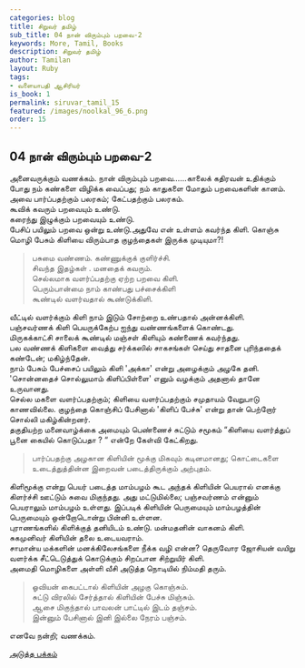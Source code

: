 ```yaml
---
categories: blog
title: சிறுவர் தமிழ்
sub_title: 04 நான் விரும்பும் பறவை-2
keywords: More, Tamil, Books
description: சிறுவர் தமிழ்
author: Tamilan
layout: Ruby
tags:
- வளையாபதி ஆசிரியர்
is_book: 1
permalink: siruvar_tamil_15
featured: /images/noolkal_96_6.png
order: 15
---
```

## 04 நான் விரும்பும் பறவை-2

அனைவருக்கும் வணக்கம். நான் விரும்பும் பறவை......காலைக் கதிரவன் உதிக்கும் போது நம் கண்களை விழிக்க வைப்பது; நம் காதுகளை மோதும் பறவைகளின் கானம். அவை பார்ப்பதற்கும் பலரகம்; கேட்பதற்கும் பலரகம்.  
கூவிக் கவரும் பறவையும் உண்டு.  
கரைந்து இழுக்கும் பறவையும் உண்டு.  
பேசிப் பயிலும் பறவை ஒன்று உண்டு.அதுவே என் உள்ளம் கவர்ந்த கிளி. கொஞ்சு மொழி பேசும் கிளியை விரும்பாத குழந்தைகள் இருக்க முடியுமா?!

> பசுமை வண்ணம். கண்ணுக்குக் குளிர்ச்சி.  
>  சிவந்த இதழ்கள் . மனதைக் கவரும்.  
>  செல்லமாக வளர்ப்பதற்கு ஏற்ற பறவை கிளி.  
>  பெரும்பான்மை நாம் காண்பது பச்சைக்கிளி  
>  கூண்டில் வளர்வதால் கூண்டுக்கிளி.

வீட்டில் வளர்க்கும் கிளி நாம் இடும் சோற்றை உண்பதால் அன்னக்கிளி.  
பஞ்சவர்ணக் கிளி பெயருக்கேற்ப ஐந்து வண்ணங்களைக் கொண்டது.  
மிருகக்காட்சி சாலைக் கூண்டில் மஞ்சள் கிளியும் கண்ணைக் கவர்ந்தது.  
பல வண்ணக் கிளிகளை வைத்து சர்க்கஸில் சாகசங்கள் செய்து சாதனை புரிந்ததைக் கண்டேன்; மகிழ்ந்தேன்.  
நாம் பேசும் பேச்சைப் பயிலும் கிளி 'அக்கா' என்று அழைக்கும் அழகே தனி. 'சொன்னதைச் சொல்லுமாம் கிளிப்பிள்ளை' எனும் வழக்கும் அதனால் தானே உருவானது.  
செல்ல மகளை வளர்ப்பதற்கும்; கிளியை வளர்ப்பதற்கும் சமுதாயம் வேறுபாடு காணவில்லை. குழந்தை கொஞ்சிப் பேசினால் 'கிளிப் பேச்சு' என்று தான் பெற்றோர் சொல்லி மகிழ்கின்றனர்.  
தகுதியற்ற மனைவாழ்க்கை அமையும் பெண்ணைச் சுட்டும் சமூகம் “கிளியை வளர்த்துப் பூனை கையில் கொடுப்பதா ? “ என்றே கேள்வி கேட்கிறது.

> பார்ப்பதற்கு அழகான கிளியின் மூக்கு மிகவும் கடினமானது; கொட்டைகளை உடைத்துத்தின்ன இறைவன் படைத்திருக்கும் அற்புதம்.

கிளிமூக்கு என்று பெயர் படைத்த மாம்பழம் கூட அந்தக் கிளியின் பெயரால் எனக்கு கிளர்ச்சி ஊட்டும் சுவை மிகுந்தது. அது மட்டுமில்லை; பஞ்சவர்ணம் என்னும் பெயராலும் மாம்பழம் உள்ளது. இப்படிக் கிளியின் பெருமையும் மாம்பழத்தின் பெருமையும் ஒன்றோடொன்று பின்னி உள்ளன.  
புராணங்களில் கிளிக்குத் தனியிடம் உண்டு. மன்மதனின் வாகனம் கிளி.  
சுகமுனிவர் கிளியின் தலை உடையவராம்.  
சாமான்ய மக்களின் மனக்கிலேசங்களை நீக்க வழி என்ன? தெருவோர ஜோசியன் வயிறு வளர்க்க சீட்டெடுத்துக் கொடுக்கும் சிறப்பான சிற்றுயிர் கிளி.  
அமைதி மொழிகளை அள்ளி வீசி அடுத்த நொடியில் நிம்மதி தரும்.

> ஓவியன் கைபட்டால் கிளியின் அழகு கொஞ்சும்.  
>  சுட்டு விரலில் சேர்த்தால் கிளியின் பேச்சு மிஞ்சும்.  
>  ஆசை மிகுந்தால் பாவலன் பாட்டில் இடம் தஞ்சம்.  
>  இன்னும் பேசினால் இனி இல்லை நேரம் பஞ்சம்.

எனவே நன்றி; வணக்கம்.

[அடுத்த பக்கம்](siruvar_tamil_16)